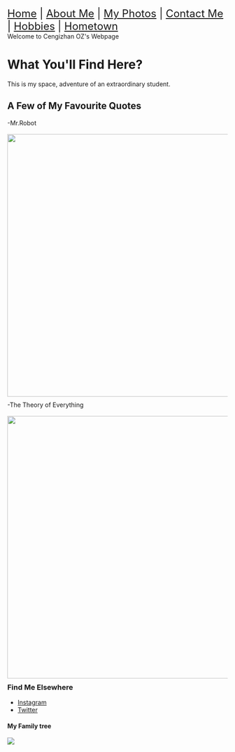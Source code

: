 <html>
<head>
    <title>My Personal Webpage</title>
</head>
<body>
<div id="wrapper">
		<font size="5"><a href="https://cangover.github.io/index.html#">Home</a> | <a href="AboutMe.html">About Me</a> | <a href="MyPhotos.html">My Photos</a> | <a href="ContactMe.html">Contact Me</a> | <a href="Hobbies.html">Hobbies</a> | <a href="Hometown.html">Hometown</a></font>
		<div id="bg"></div>	
	<div id="main-content">
		<div id="left-column">
			<div id="logo">
			Welcome to Cengizhan OZ's Webpage
			</div>
			<div class="box">
        		<h1>What You'll Find Here?</h1>
        		<p>This is my space, adventure of an extraordinary student. </p>
				<ul style="margin-top:10px;">
			</ul>
			</div>
			<h2>A Few of My Favourite Quotes</h2>
		<div id="head">-Mr.Robot</div><br>
		<img src="http://collegeismylife.com/wp-content/uploads/2016/08/tumblr_nsmkviTFjN1uygu1vo1_1280.jpg " width="900" height="600" style="margin: 0 10px 10px 0;float:left;" /><br>
			<div id="head">-The Theory of Everything</div><br>
			<img src="http://movieemonk.com/wp-content/uploads/the-theory-of-everything-quote-1.jpg " width="900" height="600" style="margin: 0 10px 10px 0;float:left;" />
			<div> 
			<br>
				<h3>Find Me Elsewhere</h3>
				</div>
				<div class="box">
					<ul>
						<li><a href="http://instagram.com/cangover/" target="_blank">Instagram</a></li>
						<li><a href="http://twitter.com/zabumafoo7/" target="_blank">Twitter</a></li>		
					</ul>
				</div>
				<h4>My Family tree</h4>
				<img src="soyagacı.jpg ">
			</div>
		</div>
	</div>
</body>
</html>

